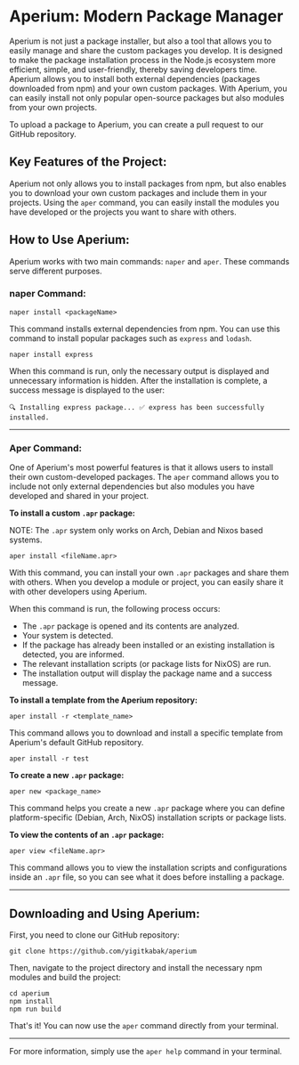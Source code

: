 # Aperium: Modern Package Manager

Aperium is not just a package installer, but also a tool that allows you to easily manage and share the custom packages you develop. It is designed to make the package installation process in the Node.js ecosystem more efficient, simple, and user-friendly, thereby saving developers time. Aperium allows you to install both external dependencies (packages downloaded from npm) and your own custom packages. With Aperium, you can easily install not only popular open-source packages but also modules from your own projects.

To upload a package to Aperium, you can create a pull request to our GitHub repository.

## Key Features of the Project:

Aperium not only allows you to install packages from npm, but also enables you to download your own custom packages and include them in your projects. Using the `aper` command, you can easily install the modules you have developed or the projects you want to share with others.

## How to Use Aperium:

Aperium works with two main commands: `naper` and `aper`. These commands serve different purposes.

### naper Command:
```
naper install <packageName>
```
This command installs external dependencies from npm. You can use this command to install popular packages such as `express` and `lodash`.
```
naper install express
```
When this command is run, only the necessary output is displayed and unnecessary information is hidden. After the installation is complete, a success message is displayed to the user:
```
🔍 Installing express package... ✅ express has been successfully installed.
```

---

### Aper Command:

One of Aperium's most powerful features is that it allows users to install their own custom-developed packages. The `aper` command allows you to include not only external dependencies but also modules you have developed and shared in your project.

**To install a custom `.apr` package:**

NOTE: The `.apr` system only works on Arch, Debian and Nixos based systems.
```
aper install <fileName.apr>
```
With this command, you can install your own `.apr` packages and share them with others. When you develop a module or project, you can easily share it with other developers using Aperium.

When this command is run, the following process occurs:

* The `.apr` package is opened and its contents are analyzed.
* Your system is detected.
* If the package has already been installed or an existing installation is detected, you are informed.
* The relevant installation scripts (or package lists for NixOS) are run.
* The installation output will display the package name and a success message.

**To install a template from the Aperium repository:**
```
aper install -r <template_name>
```
This command allows you to download and install a specific template from Aperium's default GitHub repository.
```
aper install -r test
```

**To create a new `.apr` package:**
```
aper new <package_name>
```
This command helps you create a new `.apr` package where you can define platform-specific (Debian, Arch, NixOS) installation scripts or package lists.

**To view the contents of an `.apr` package:**
```
aper view <fileName.apr>
```
This command allows you to view the installation scripts and configurations inside an `.apr` file, so you can see what it does before installing a package.

---

## Downloading and Using Aperium:

First, you need to clone our GitHub repository:
```
git clone https://github.com/yigitkabak/aperium
```
Then, navigate to the project directory and install the necessary npm modules and build the project:
```
cd aperium
npm install
npm run build
```

That's it! You can now use the `aper` command directly from your terminal.

---

For more information, simply use the `aper help` command in your terminal.
